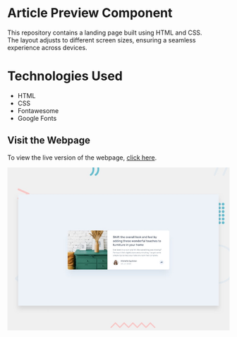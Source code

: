 # Article Preview Component

This repository contains a landing page built using HTML and CSS.
<br>
The layout adjusts to different screen sizes, ensuring a seamless experience across devices.

# Technologies Used

- HTML
- CSS
- Fontawesome
- Google Fonts

## Visit the Webpage

To view the live version of the webpage, [click here](https://article-component-prevue.netlify.app/).

![Article Preview Component](./Article%20Preview%20Component.jpg)
